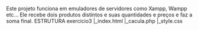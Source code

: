 Este projeto funciona em emuladores de servidores como Xampp, Wampp etc... Ele recebe dois produtos distintos e suas quantidades e preços e faz a soma final.
ESTRUTURA
exercicio3
  |_index.html
  |_cacula.php
  |_style.css
